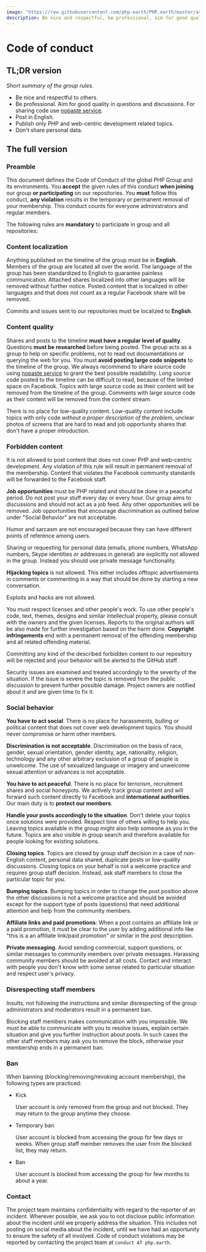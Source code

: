 ```yaml
---
image: "https://raw.githubusercontent.com/php-earth/PHP.earth/master/assets/meta/rules.png"
description: Be nice and respectful, be professional, aim for good quality in questions and discussions, use nopaste, post in English, publish only PHP and web-centric development related topics, don't share personal data.
---
```


# Code of conduct

## TL;DR version

*Short summary of the group rules.*

* Be nice and respectful to others.
* Be professional. Aim for good quality in questions and discussions. For
  sharing code use [nopaste service](https://php.earth/doc/interop/nopaste).
* Post in English.
* Publish only PHP and web-centric development related topics.
* Don't share personal data.

## The full version

### Preamble

This document defines the Code of Conduct of the global PHP Group and its
environments. You **accept** the given rules of this conduct **when joining**
our group **or participating** on our repositories. You **must** follow
this conduct, **any violation** results in the temporary or permanent
removal of your membership. This conduct counts for everyone administrators
and regular members.

The following rules are **mandatory** to participate in group and all
repositories:

### Content localization

Anything published on the timeline of the group must be in **English**. Members
of the group are located all over the world. The language of the group has been
standardized to English to guarantee painless communication. Attached
shares localized into other languages will be removed without further notice.
Posted content that is localized in other languages and that does not count as
a regular Facebook share will be removed.

Commits and issues sent to our repositories must be localized to **English**.

### Content quality

Shares and posts to the timeline **must have a regular level of quality**.
Questions **must be researched** before being posted. The group acts as a group
to help on specific problems, not to read out documentations or querying the
web for you. You must **avoid posting large code snippets** to the timeline of
the group. We always recommend to share source code using
[nopaste service](https://php.earth/doc/interop/nopaste) to grant the best
possible readability. Long source code posted to the timeline can be difficult
to read, because of the limited space on Facebook. Topics with large source
code as their content will be removed from the timeline of the group. Comments
with large source code as their content will be removed from the content stream.

There is no place for low-quality content. Low-quality content include topics
with only code *without a proper description of the problem*, unclear photos
of screens that are hard to read and job opportunity shares that don't have
a proper introduction.

### Forbidden content

It is not allowed to post content that does not cover PHP and web-centric
development. Any violation of this rule will result in permanent removal of the
membership. Content that violates the Facebook community standards will be
forwarded to the Facebook staff.

**Job opportunities** must be PHP related and should be done in a peaceful
period. Do not post your stuff every day or every hour. Our group aims to
discussions and should not act as a job feed. Any other opportunities will be
removed. Job opportunities that encourage discrimination as outlined below under
"Social Behavior" are not acceptable.

Humor and sarcasm are not encouraged because they can have different points of
reference among users.

Sharing or requesting for personal data (emails, phone numbers, WhatsApp numbers,
Skype identities or addresses in general) are explicitly not allowed in the group.
Instead you should use private message functionality.

**Hijacking topics** is not allowed. This either includes offtopic
advertisements in comments or commenting in a way that should be done by
starting a new conversation.

Exploits and hacks are not allowed.

You must respect licenses and other people's work. To use other people's code,
text, themes, designs and similar intellectual property, please consult with
the owners and the given licenses. Reports to the original authors will be also
made for further investigation based on the harm done. **Copyright
infringements** end with a permanent removal of the offending membership
and all related offending material.

Committing any kind of the described forbidden content to our repository will
be rejected and your behavior will be alerted to the GitHub staff.

Security issues are examined and treated accordingly to the severity of the
situation. If the issue is severe the topic is removed from the public
discussion to prevent further possible damage. Project owners are notified
about it and are given time to fix it.

### Social behavior

**You have to act social**. There is no place for harassments, bulling or
political content that does not cover web development topics. You should never
compromise or harm other members.

**Discrimination is not acceptable**. Discrimination on the basis of race,
gender, sexual orientation, gender identity, age, nationality, religion,
technology and any other arbitrary exclusion of a group of people is unwelcome.
The use of sexualized language or imagery and unwelcome sexual attention or
advances is not acceptable.

**You have to act peaceful**. There is no place for terrorism, recruitment
shares and social honeypots. We actively track group content and will forward
such content directly to Facebook and **international authorities**. Our main
duty is to **protect our members**.

**Handle your posts accordingly to the situation**. Don't delete your topics
once solutions were provided. Respect time of others willing to help you.
Leaving topics available in the group might also help someone as you in the
future. Topics are also visible in group search and therefore available for
people looking for existing solutions.

**Closing topics**. Topics are closed by group staff decision in a case of
non-English content, personal data shared, duplicate posts or low-quality
discussions. Closing topics on your behalf is not a welcome practice and requires
group staff decision. Instead, ask staff members to close the particular topic
for you.

**Bumping topics**. Bumping topics in order to change the post position above
the other discussions is not a welcome practice and should be avoided except for
the support type of posts (questions) that need additional attention and help from
the community members.

**Affiliate links and paid promotions**: When a post contains an affiliate link
or a paid promotion, it must be clear to the user by adding additional info like
"this is a an affiliate link/paid promotion" or similar in the post description.

**Private messaging**. Avoid sending commercial, support questions, or similar
messages to community members over private messages. Harassing community members
should be avoided at all costs. Contact and interact with people you don't know
with some sense related to particular situation and respect user's privacy.

### Disrespecting staff members

Insults, not following the instructions and similar disrespecting of the group
administrators and moderators result in a permanent ban.

Blocking staff members makes communication with you impossible. We must be able
to communicate with you to resolve issues, explain certain situation and give
you further instruction about posts. In such cases the other staff members may
ask you to remove the block, otherwise your membership ends in a permanent ban.

### Ban

When banning (blocking/removing/revoking account membership), the following
types are practiced:

* Kick

  User account is only removed from the group and not blocked. They may return
  to the group anytime they choose.

* Temporary ban

  User account is blocked from accessing the group for few days or weeks. When
  group staff member removes the user from the blocked list, they may return.

* Ban

  User account is blocked from accessing the group for few months to about a year.

### Contact

The project team maintains confidentiality with regard to the reporter of an
incident. Wherever possible, we ask you to not disclose public information about
the incident until we properly address the situation. This includes not posting
on social media about the incident, until we have had an opportunity to ensure
the safety of all involved. Code of conduct violations may be reported by
contacting the project team at `conduct AT php.earth`.
